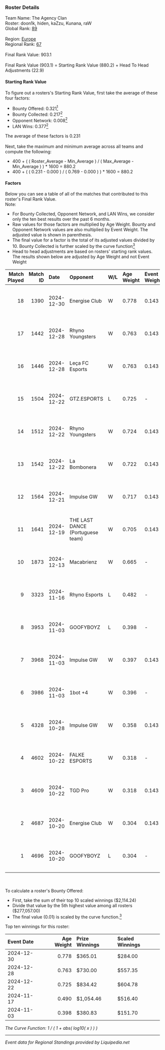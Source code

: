 ### Roster Details<br />
Team Name: The Agency Clan<br />
Roster: doon1k, hiden, kaZzu, Kunana, raW<br />
Global Rank: [89](../standings_global.md)<br />
<br />
Region: [Europe]( ../standings_europe.md)<br />
Regional Rank: [67]( ../standings_europe.md)<br />
<br />
Final Rank Value:  903.1<br />
<br />
Final Rank Value (903.1) = Starting Rank Value (880.2) + Head To Head Adjustments (22.9)<br />

#### Starting Rank Value<br />
To figure out a rosters's Starting Rank Value, first take the average of these four factors:<br />
- Bounty Offered: 0.321[<sup>1</sup>](#table2)
- Bounty Collected: 0.217[<sup>2</sup>](#table1)
- Opponent Network: 0.008[<sup>2</sup>](#table1)
- LAN Wins: 0.377[<sup>2</sup>](#table1)

The average of these factors is 0.231<br />
<br />
Next, take the maximum and minimum average across all teams and compute the following:<br />
- 400 + ( ( Roster_Average - Min_Average ) / ( Max_Average - Min_Average ) ) * 1600 = 880.2
- 400 + ( ( 0.231 - 0.000 ) / ( 0.769 - 0.000 ) ) * 1600 = 880.2


#### Factors<br />
Below you can see a table of all of the matches that contributed to this roster's Final Rank Value.<br />
Note:<br />

- For Bounty Collected, Opponent Network, and LAN Wins, we consider only the ten best results over the past 6 months.
- Raw values for those factors are multiplied by Age Weight. Bounty and Opponent Network values are also multiplied by Event Weight. The adjusted value is shown in parenthesis.
- The final value for a factor is the total of its adjusted values divided by 10. Bounty Collected is further scaled by the curve function[<sup>3</sup>](#curveFunction)
- Head to head adjustments are based on rosters' starting rank values. The results shown below are adjusted by Age Weight and not Event Weight
<span id="table1"></span><br />


| Match Played | Match ID | Date       | Opponent                         | W/L | Age Weight | Event Weight | Bounty Collected | Opponent Network | LAN Wins  | H2H Adj. | Roster                               |
| -: | -: | :- | :- | :- | :- | :- | :- | :- | :- | -: | :- |
|           18 |     1390 | 2024-12-30 | Energise Club                    | W   | 0.778      | 0.143        | 0.000 (0.000)    | 0.065 (0.007)    | 0 (0.000) |     2.65 | doon1k, hiden, kaZzu, Kunana, raW    |
|           17 |     1442 | 2024-12-28 | Rhyno Youngsters                 | W   | 0.763      | 0.143        | 0.004 (0.000)    | 0.120 (0.013)    | 0 (0.000) |     7.50 | doon1k, Hiden, kazzu, Kunana, raW    |
|           16 |     1446 | 2024-12-28 | Leça FC Esports                  | W   | 0.763      | 0.143        | 0.000 (0.000)    | -                | 0 (0.000) |     1.43 | doon1k, Hiden, kazzu, Kunana, raW    |
|           15 |     1504 | 2024-12-22 | GTZ.ESPORTS                      | L   | 0.725      | -            | -                | -                | -         |    -3.54 | doon1k, Hiden, kazzu, Kunana, raW    |
|           14 |     1512 | 2024-12-22 | Rhyno Youngsters                 | W   | 0.724      | 0.143        | 0.004 (0.000)    | 0.120 (0.012)    | 1 (0.724) |     7.10 | doon1k, Hiden, kazzu, Kunana, raW    |
|           13 |     1542 | 2024-12-22 | La Bombonera                     | W   | 0.722      | 0.143        | 0.000 (0.000)    | 0.035 (0.004)    | 1 (0.722) |     4.66 | doon1k, Hiden, kazzu, Kunana, raW    |
|           12 |     1564 | 2024-12-21 | Impulse GW                       | W   | 0.717      | 0.143        | 0.008 (0.001)    | 0.171 (0.018)    | 1 (0.717) |     6.96 | doon1k, Hiden, kazzu, Kunana, raW    |
|           11 |     1641 | 2024-12-19 | THE LAST DANCE (Portuguese team) | W   | 0.705      | 0.143        | 0.000 (0.000)    | 0.067 (0.007)    | 0 (0.000) |     4.74 | doon1k, hiden, kaZzu, Kunana, raW    |
|           10 |     1873 | 2024-12-13 | Macabrienz                       | W   | 0.665      | -            | -                | -                | 0 (0.000) |     1.40 | doon1k, hiden, kaZzu, Kunana, raW    |
|            9 |     3323 | 2024-11-16 | Rhyno Esports                    | L   | 0.482      | -            | -                | -                | -         |    -7.14 | Hiden, kaZzu, Kunana, raW, Werzaide  |
|            8 |     3953 | 2024-11-03 | GOOFYBOYZ                        | L   | 0.398      | -            | -                | -                | -         |    -7.82 | doon1k, Hiden, kazzu, Kunana, raW    |
|            7 |     3968 | 2024-11-03 | Impulse GW                       | W   | 0.397      | 0.143        | 0.008 (0.000)    | 0.171 (0.010)    | 1 (0.397) |     4.06 | doon1k, Hiden, kazzu, Kunana, raW    |
|            6 |     3986 | 2024-11-03 | 1bot +4                          | W   | 0.396      | -            | -                | -                | 1 (0.396) |     0.79 | doon1k, Hiden, kazzu, Kunana, raW    |
|            5 |     4328 | 2024-10-28 | Impulse GW                       | W   | 0.358      | 0.143        | 0.008 (0.000)    | 0.171 (0.009)    | -         |     3.83 | doon1k, kaZzu, Kunana, raW, Werzaide |
|            4 |     4602 | 2024-10-22 | FALKE ESPORTS                    | W   | 0.318      | -            | -                | -                | -         |     0.67 | doon1k, kaZzu, Kunana, raW, Werzaide |
|            3 |     4609 | 2024-10-22 | TGD Pro                          | W   | 0.318      | 0.143        | -                | 0.046 (0.002)    | -         |     0.66 | doon1k, kaZzu, Kunana, raW, Werzaide |
|            2 |     4687 | 2024-10-20 | Energise Club                    | W   | 0.304      | 0.143        | 0.000 (0.000)    | 0.065 (0.003)    | -         |     1.13 | doon1k, kaZzu, Kunana, raW, Werzaide |
|            1 |     4696 | 2024-10-20 | GOOFYBOYZ                        | L   | 0.304      | -            | -                | -                | -         |    -6.19 | doon1k, kaZzu, Kunana, raW, Werzaide |

<br />
<span id="table2"></span><br />
To calculate a roster's Bounty Offered:<br />

- First, take the sum of their top 10 scaled winnings ($2,114.24)
- Divide that value by the 5th highest value among all rosters ($277,057.00)
- The final value (0.01) is scaled by the curve function.[<sup>3</sup>](#curveFunction)

Top ten winnings for this roster:<br />

| Event Date | Age Weight | Prize Winnings | Scaled Winnings |
| :- | -: | :- | :- |
| 2024-12-30 |      0.778 | $365.01        | $284.00         |
| 2024-12-28 |      0.763 | $730.00        | $557.35         |
| 2024-12-22 |      0.725 | $834.42        | $604.78         |
| 2024-11-17 |      0.490 | $1,054.46      | $516.40         |
| 2024-11-03 |      0.398 | $380.83        | $151.70         |


<span id="curveFunction"></span>_The Curve Function: 1 / ( 1 + abs( log10( x ) ) )_<br />

---
_Event data for Regional Standings provided by Liquipedia.net_<br />
